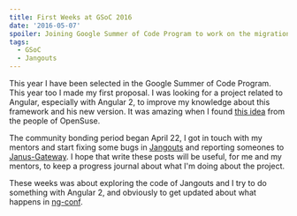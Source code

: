 ```yaml
---
title: First Weeks at GSoC 2016
date: '2016-05-07'
spoiler: Joining Google Summer of Code Program to work on the migration of an application to Angular2.
tags:
  - GSoC
  - Jangouts
---
```


This year I have been selected in the Google Summer of Code Program. This year too I
made my first proposal. I was looking for a project related to Angular,
especially with Angular 2, to improve my knowledge about this framework and his
new version. It was amazing when I found
[this idea](https://github.com/openSUSE/mentoring/issues/16) from the people of
OpenSuse.

The community bonding period began April 22, I got in touch with my mentors
and start fixing some bugs in [Jangouts](https://github.com/jangouts/jangouts/pulls?utf8=%E2%9C%93&q=is%3Apr+author%3Amagarcia+created%3A%3C2016-05-07_)
and reporting someones to [Janus-Gateway](https://github.com/meetecho/janus-gateway/issues?utf8=%E2%9C%93&q=+is%3Aissue+author%3Amagarcia+created%3A%3C2016-05-07).
I hope that write these posts will be useful, for me and my mentors, to keep
a progress journal about what I'm doing about the project.

These weeks was about exploring the code of Jangouts and I try to do something with
Angular 2, and obviously to get updated about what happens in
[ng-conf](http://www.ng-conf.org).
